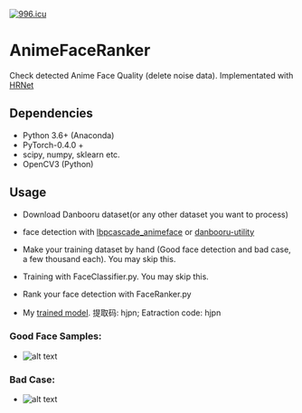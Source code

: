 [![996.icu](https://img.shields.io/badge/link-996.icu-red.svg)](https://996.icu)

# AnimeFaceRanker
Check detected Anime Face Quality (delete noise data). Implementated with [HRNet](https://github.com/HRNet/HRNet-Image-Classification)

## Dependencies
- Python 3.6+ (Anaconda)
- PyTorch-0.4.0 +
- scipy, numpy, sklearn etc.
- OpenCV3 (Python)

## Usage
- Download Danbooru dataset(or any other dataset you want to process)

- face detection with [lbpcascade_animeface](https://github.com/nagadomi/lbpcascade_animeface) or [danbooru-utility](https://github.com/reidsanders/danbooru-utility)

- Make your training dataset by hand (Good face detection and bad case, a few thousand each). You may skip this.

- Training with FaceClassifier.py. You may skip this.

- Rank your face detection with FaceRanker.py

- My [trained model](https://pan.baidu.com/s/1s71jxxTahzT0eyAWtlodhQ). 提取码: hjpn; Eatraction code: hjpn

### Good Face Samples: 
- ![alt text](https://pic4.zhimg.com/80/v2-61c43d15ff81f9930597e9c6ce8bf65b_hd.jpg)

### Bad Case:
- ![alt text](https://pic4.zhimg.com/80/v2-55ba608d71e45baa4a91f51943d23827_hd.jpg)
